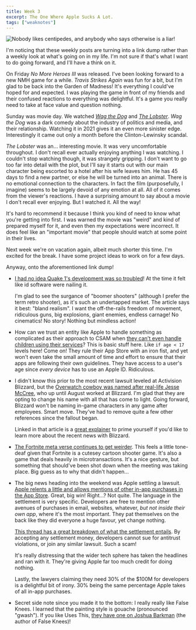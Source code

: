```yaml
---
title: Week 3
excerpt: The One Where Apple Sucks A Lot.
tags: ["weaknotes"]
---
```


![Nobody likes centipedes, and anybody who says otherwise is a liar!](https://cdn.wonderfulfrog.com/images/podophobia.png "Nobody likes centipedes, and anybody who says otherwise is a liar!")

I'm noticing that these weekly posts are turning into a link dump rather than a weekly look at what's going on in my life. I'm not sure if that's what I want to do going forward, and I'll have a think on it.

On Friday _No More Heroes III_ was released. I've been looking forward to a new NMH game for a while. _Travis Strikes Again_ was fun for a bit, but I'm glad to be back into the Garden of Madness! It's everything I could've hoped for and expected. I was playing the game in front of my friends and their confused reactions to everything was delightful. It's a game you really need to take at face value and question nothing.

Sunday was movie day. We watched _[Wag the Dog]_ and _[The Lobster]_. _Wag the Dog_ was a dark comedy about the industry of politics and media, and their relationship. Watching it in 2021 gives it an even more sinister edge. Interestingly it came out only a month before the Clinton-Lewinsky scandal.

_The Lobster_ was an... interesting movie. It was very uncomfortable throughout. I don't recall ever actually enjoying anything I was watching. I couldn't stop watching though, it was strangely gripping. I don't want to go too far into detail with the plot, but I'll say it starts out with our main character being escorted to a hotel after his wife leaves him. He has 45 days to find a new partner, or else he will be turned into an animal. There is no emotional connection to the characters. In fact the film (purposefully, I imagine) seems to be largely devoid of any emotion at all. All of it comes from the viewer's reactions. I have a surprising amount to say about a movie I don't recall ever enjoying. But I watched it. All the way!

It's hard to recommend it because I think you kind of need to know what you're getting into first. I was warned the movie was "weird" and kind of prepared myself for it, and even then my expectations were incorrect. It does feel like an "important movie" that people should watch at some point in their lives.

Next week we're on vacation again, albeit much shorter this time. I'm excited for the break. I have some project ideas to work on for a few days.

Anyway, onto the aforementioned link dump!

- [I had no idea Quake 1's development was so troubled][quake]! At the time it felt like id software were nailing it.

  I'm glad to see the surgance of "boomer shooters" (although I prefer the term retro shooter), as it's such an undertapped market. The article says it best: "bland realism". I want the off-the-rails freedom of movement, ridiculous guns, big explosions, giant enemies, endless carnage! No cinematics! No story! Nothing but mindless action!

- How can we trust an entity like Apple to handle something as complicated as their approach to CSAM when [they can't even handle children using their services][apple_children]? This is basic stuff here. Like `if age < 17` levels here! Come on! They rule their App Store with an iron fist, and yet won't even take the small amount of time and effort to ensure that their apps are following their own guidelines. They have access to a user's age since _every device_ has to use an Apple ID. Ridiculous.

- I didn't know this prior to the most recent lawsuit leveled at Activision Blizzard, but the [Overwatch cowboy was named after real-life Jesse McCree][mccree_rename], who up until August worked at Blizzard. I'm glad that they are opting to change his name with all that has come to light. Going forward, Blizzard won't be naming in-game characters in any game after employees. Smart move. They've had to remove quite a few other references since the fallout began.

  Linked in that article is a [great explainer][blizzard_explainer] to prime yourself if you'd like to learn more about the recent news with Blizzard.

- [The Fortnite meta verse continues to get weirder][fortnite]. This feels a little tone-deaf given that Fortnite is a cutesey cartoon shooter game. It's also a game that deals heavily in microtransactions. It's a nice gesture, but something that should've been shot down when the meeting was taking place. Big guess as to why that didn't happen...

- The big news heading into the weekend was Apple settling a lawsuit. [Apple relents a little and allows mentions of other in-app purchases in the App Store][apple]. Great, big win! Right...? Not quite. The language in the settlement is very specific. Developers are free to mention other avenues of purchases in email, websites, whatever, _but not inside their own app_, where it's the most important. They pat themselves on the back like they did everyone a huge favour, yet change nothing.

  [This thread has a great breakdown of what the settlement entails][apple_thread]. By accepting any settlement money, developers cannot sue for antitrust violations, or join any similar lawsuit. Such a scam!

  It's really distressing that the wider tech sphere has taken the headlines and ran with it. They're giving Apple far too much credit for doing nothing.

  Lastly, the lawyers claiming they need 30% of the $100M for developers is a delightful bit of irony. 30% being the same percentage Apple takes of all in-app purchases.

- Secret side note since you made it to the bottom: I really really like False Knees. I learned that the painting style is gouache (pronounced "gwash"). If you like Uses This, [they have one on Joshua Barkman][usesthis] (the author of False Knees)!

[falseknees]: https://falseknees.com/408.html
[quake]: https://www.rockpapershotgun.com/quake-renaissance-where-is-quake-and-how-did-it-get-here
[apple_children]: https://www.techtransparencyproject.org/articles/apples-app-store-loopholes-put-children-risk
[mccree_rename]: https://www.polygon.com/22621751/overwatch-mccree-renamed-jesse-mcree-blizzard
[blizzard_explainer]: https://www.polygon.com/22608372/activision-blizzard-lawsuit-explainer-sexual-harassment-frat-boy-discrimination-gender-fired
[fortnite]: https://www.axios.com/mlk-experience-fortnite-time-2a3f7ff0-1ddb-40c5-84a2-7212ae31af19.html
[apple]: https://zd.net/3yoPsP4
[apple_thread]: https://twitter.com/rjonesy/status/1431080067942207488
[wag the dog]: https://en.wikipedia.org/wiki/Wag_the_Dog
[the lobster]: https://en.wikipedia.org/wiki/The_Lobster
[usesthis]: https://usesthis.com/interviews/joshua.barkman/
